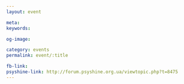 ```yaml
---
layout: event

meta: 
keywords: 

og-image: 

category: events
permalink: event/:title

fb-link: 
psyshine-link: http://forum.psyshine.org.ua/viewtopic.php?t=8475
---
```


